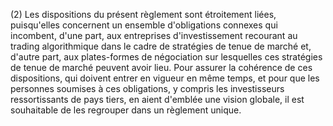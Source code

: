 (2) Les dispositions du présent règlement sont étroitement liées, puisqu'elles concernent un ensemble d'obligations connexes qui incombent, d'une part, aux entreprises d'investissement recourant au trading algorithmique dans le cadre de stratégies de tenue de marché et, d'autre part, aux plates-formes de négociation sur lesquelles ces stratégies de tenue de marché peuvent avoir lieu. Pour assurer la cohérence de ces dispositions, qui doivent entrer en vigueur en même temps, et pour que les personnes soumises à ces obligations, y compris les investisseurs ressortissants de pays tiers, en aient d'emblée une vision globale, il est souhaitable de les regrouper dans un règlement unique.